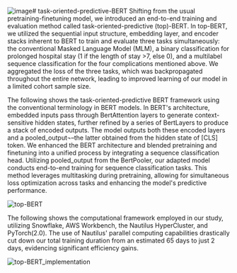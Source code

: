 ![image](https://github.com/hikf3/task-oriented-predictive-BERT/assets/72622960/acfeef9d-39fd-4da6-9bc2-96ca9d2055df)# task-oriented-predictive-BERT
Shifting from the usual pretraining-finetuning model, we introduced an end-to-end training and evaluation method called task-oriented-predictive (top)-BERT. In top-BERT, we utilized the sequential input structure, embedding layer, and encoder stacks inherent to BERT to train and evaluate three tasks simultaneously: the conventional Masked Language Model (MLM), a binary classification for prolonged hospital stay (1 if the length of stay >7, else 0), and a multilabel sequence classification for the four complications mentioned above. We aggregated the loss of the three tasks, which was backpropagated throughout the entire network, leading to improved learning of our model in a limited cohort sample size. 

The following shows the task-oriented-predictive BERT framework using the conventional terminology in BERT models. In BERT's architecture, embedded inputs pass through BertAttention layers to generate context-sensitive hidden states, further refined by a series of BertLayers to produce a stack of encoded outputs. The model outputs both these encoded layers and a pooled_output¬–the latter obtained from the hidden state of [CLS] token. We enhanced the BERT architecture and blended pretraining and finetuning into a unified process by integrating a sequence classification head. Utilizing pooled_output from the BertPooler, our adapted model conducts end-to-end training for sequence classification tasks. This method leverages multitasking during pretraining, allowing for simultaneous loss optimization across tasks and enhancing the model's predictive performance.

![top-BERT](https://github.com/hikf3/task-oriented-predictive-BERT/assets/72622960/8ac1b57f-5347-4a89-a0ab-a42b98ad6db5)

The following shows the computational framework employed in our study, utilizing Snowflake, AWS Workbench, the Nautilus HyperCluster, and PyTorch(2.0). The use of Nautilus' parallel computing capabilities drastically cut down our total training duration from an estimated 65 days to just 2 days, evidencing significant efficiency gains.

![top-BERT_implementation](https://github.com/hikf3/task-oriented-predictive-BERT/assets/72622960/744d28cb-6717-4d74-8b80-003040bfe465)
